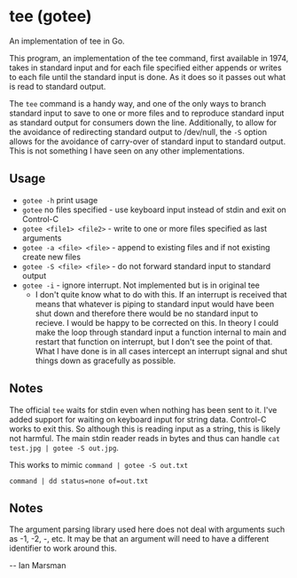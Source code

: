 # tee (gotee)
An implementation of tee in Go.

This program, an implementation of the tee command, first available in 1974,
takes in standard input and for each file specified either appends or writes to
each file until the standard input is done. As it does so it passes out what is
read to standard output.

The `tee` command is a handy way, and one of the only ways to branch standard
input to save to one or more files and to reproduce standard input as standard
output for consumers down the line.  Additionally, to allow for the avoidance of
redirecting standard output to /dev/null, the `-S` option allows for the
avoidance of carry-over of standard input to standard output. This is not
something I have seen on any other implementations.

## Usage

* `gotee -h` print usage
* `gotee` no files specified - use keyboard input instead of stdin and exit on
  Control-C
* `gotee <file1> <file2>` - write to one or more files specified as last arguments
* `gotee -a <file> <file>` - append to existing files and if not existing create
  new files
* `gotee -S <file> <file>` - do not forward standard input to standard output
* `gotee -i` - ignore interrupt. Not implemented but is in original tee
  * I don't quite know what to do with this. If an interrupt is received that
    means that whatever is piping to standard input would have been shut down
    and therefore there would be no standard input to recieve. I would be happy
    to be corrected on this. In theory I could make the loop through standard
    input a function internal to main and restart that function on interrupt,
    but I don't see the point of that. What I have done is in all cases
    intercept an interrupt signal and shut things down as gracefully as
    possible.

## Notes

The official `tee` waits for stdin even when nothing has been sent to it. I've
added support for waiting on keyboard input for string data. Control-C works to
exit this. So although this is reading input as a string, this is likely not
harmful. The main stdin reader reads in bytes and thus can handle `cat test.jpg
| gotee -S out.jpg`.

This works to mimic `command | gotee -S out.txt`

`command | dd status=none of=out.txt`

## Notes

The argument parsing library used here does not deal with arguments such as -1,
-2, -, etc. It may be that an argument will need to have a different identifier to
work around this.

-- Ian Marsman
